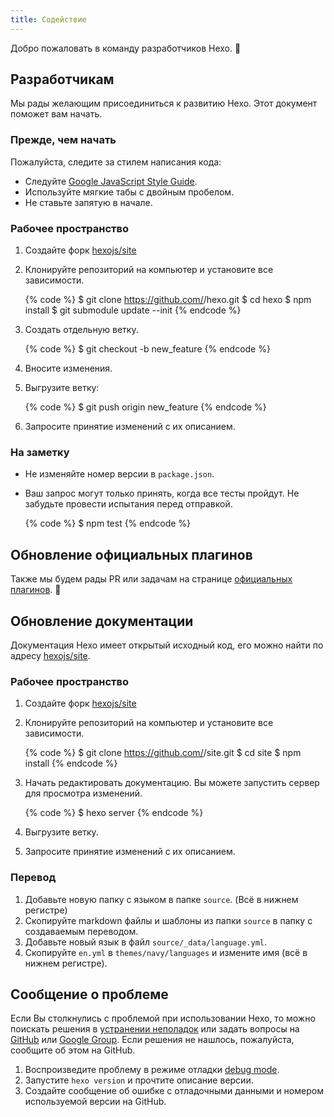```yaml
---
title: Содействие
---
```


Добро пожаловать в команду разработчиков Hexo. 🤗

## Разработчикам

Мы рады желающим присоединиться к развитию Hexo. Этот документ поможет вам начать.

### Прежде, чем начать

Пожалуйста, следите за стилем написания кода:

- Следуйте [Google JavaScript Style Guide](https://google.github.io/styleguide/jsguide.html).
- Используйте мягкие табы с двойным пробелом.
- Не ставьте запятую в начале.

### Рабочее пространство

1. Создайте форк [hexojs/site]
2. Клонируйте репозиторий на компьютер и установите все зависимости.

    {% code %}
    $ git clone https://github.com/<username>/hexo.git
    $ cd hexo
    $ npm install
    $ git submodule update --init
    {% endcode %}

3. Создать отдельную ветку.

    {% code %}
    $ git checkout -b new_feature
    {% endcode %}

4. Вносите изменения.
5. Выгрузите ветку:

    {% code %}
    $ git push origin new_feature
    {% endcode %}

6. Запросите принятие изменений с их описанием.

### На заметку

- Не изменяйте номер версии в `package.json`.
- Ваш запрос могут только принять, когда все тесты пройдут. Не забудьте провести испытания перед отправкой.

    {% code %}
    $ npm test
    {% endcode %}

## Обновление официальных плагинов

Также мы будем рады PR или задачам на странице [официальных плагинов](https://github.com/hexojs). 🤗

## Обновление документации

Документация Hexo имеет открытый исходный код, его можно найти по адресу [hexojs/site].

### Рабочее пространство

1. Создайте форк [hexojs/site]
2. Клонируйте репозиторий на компьютер и установите все зависимости.

    {% code %}
    $ git clone https://github.com/<username>/site.git
    $ cd site
    $ npm install
    {% endcode %}

3. Начать редактировать документацию. Вы можете запустить сервер для просмотра изменений.

    {% code %}
    $ hexo server
    {% endcode %}

4. Выгрузите ветку.
5. Запросите принятие изменений с их описанием.

### Перевод

1. Добавьте новую папку с языком в папке `source`. (Всё в нижнем регистре)
2. Скопируйте markdown файлы и шаблоны из папки `source` в папку с создаваемым переводом.
3. Добавьте новый язык в файл `source/_data/language.yml`.
4. Скопируйте `en.yml` в `themes/navy/languages` и измените имя (всё в нижнем регистре).

## Сообщение о проблеме

Если Вы столкнулись с проблемой при использовании Hexo, то можно поискать решения в [устранении неполадок](troubleshooting.html) или задать вопросы на [GitHub](https://github.com/hexojs/hexo/issues) или [Google Group](https://groups.google.com/group/hexo). Если решения не нашлось, пожалуйста, сообщите об этом на GitHub.

1. Воспроизведите проблему в режиме отладки [debug mode](commands.html#Режим-отладки).
2. Запустите `hexo version` и прочтите описание версии.
3. Создайте сообщение об ошибке с отладочными данными и номером используемой версии на GitHub.

[hexojs/hexo]: https://github.com/hexojs/hexo
[hexojs/site]: https://github.com/hexojs/site
